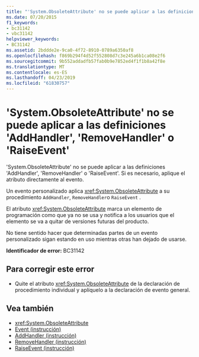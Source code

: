 ```yaml
---
title: "'System.ObsoleteAttribute' no se puede aplicar a las definiciones 'AddHandler', 'RemoveHandler' o 'RaiseEvent'"
ms.date: 07/20/2015
f1_keywords:
- bc31142
- vbc31142
helpviewer_keywords:
- BC31142
ms.assetid: 2bddde2e-9ca0-4f72-8910-0789a6350af8
ms.openlocfilehash: f869b294f4d52f552808d7c3e245a6b1ca08e2f6
ms.sourcegitcommit: 9b552addadfb57fab0b9e7852ed4f1f1b8a42f8e
ms.translationtype: MT
ms.contentlocale: es-ES
ms.lasthandoff: 04/23/2019
ms.locfileid: "61830757"
---
```

# <a name="systemobsoleteattribute-cannot-be-applied-to-the-addhandler-removehandler-or-raiseevent-definitions"></a>'System.ObsoleteAttribute' no se puede aplicar a las definiciones 'AddHandler', 'RemoveHandler' o 'RaiseEvent'
'System.ObsoleteAttribute' no se puede aplicar a las definiciones 'AddHandler', 'RemoveHandler' o 'RaiseEvent'. Si es necesario, aplique el atributo directamente al evento.  
  
 Un evento personalizado aplica <xref:System.ObsoleteAttribute> a su procedimiento `AddHandler`, `RemoveHandler`o `RaiseEvent` .  
  
 El atributo <xref:System.ObsoleteAttribute> marca un elemento de programación como que ya no se usa y notifica a los usuarios que el elemento se va a quitar de versiones futuras del producto.  
  
 No tiene sentido hacer que determinadas partes de un evento personalizado sigan estando en uso mientras otras han dejado de usarse.  
  
 **Identificador de error:** BC31142  
  
## <a name="to-correct-this-error"></a>Para corregir este error  
  
-   Quite el atributo <xref:System.ObsoleteAttribute> de la declaración de procedimiento individual y aplíquelo a la declaración de evento general.  
  
## <a name="see-also"></a>Vea también

- <xref:System.ObsoleteAttribute>
- [Event (instrucción)](../../visual-basic/language-reference/statements/event-statement.md)
- [AddHandler (instrucción)](../../visual-basic/language-reference/statements/addhandler-statement.md)
- [RemoveHandler (instrucción)](../../visual-basic/language-reference/statements/removehandler-statement.md)
- [RaiseEvent (instrucción)](../../visual-basic/language-reference/statements/raiseevent-statement.md)
